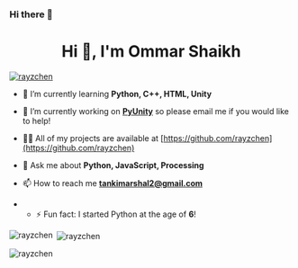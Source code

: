 ### Hi there 👋

<!--
**rayzchen/rayzchen** is a ✨ _special_ ✨ repository because its `README.md` (this file) appears on your GitHub profile.

Here are some ideas to get you started:

- 🔭 I’m currently working on ...
- 🌱 I’m currently learning ...
- 👯 I’m looking to collaborate on ...
- 🤔 I’m looking for help with ...
- 💬 Ask me about ...
- 📫 How to reach me: ...
- 😄 Pronouns: ...
- ⚡ Fun fact: ...
-->

<h1 align="center">Hi 👋, I'm Ommar Shaikh</h1>
<p align="left"> <a href="https://github.com/ryo-ma/github-profile-trophy"><img src="https://github-profile-trophy.vercel.app/?username=rayzchen" alt="rayzchen" /></a> </p>

- 🌱 I’m currently learning **Python, C++, HTML, Unity**

- 🔭 I’m currently working on **[PyUnity](https://github.com/pyunity/pyunity/)** so please email me if you would like to help!

- 👨‍💻 All of my projects are available at [https://github.com/rayzchen](https://github.com/rayzchen)

- 💬 Ask me about **Python, JavaScript, Processing**

- 📫 How to reach me **tankimarshal2@gmail.com**

- - ⚡ Fun fact: I started Python at the age of **6**!

<p><img align="left" src="https://github-readme-stats.vercel.app/api/top-langs?username=rayzchen&show_icons=true&locale=en&layout=compact" alt="rayzchen" /></p>

<p>&nbsp;<img align="center" src="https://github-readme-stats.vercel.app/api?username=rayzchen&show_icons=true&locale=en" alt="rayzchen" /></p>

<p><img align="center" src="https://github-readme-streak-stats.herokuapp.com/?user=rayzchen&" alt="rayzchen" /></p>
